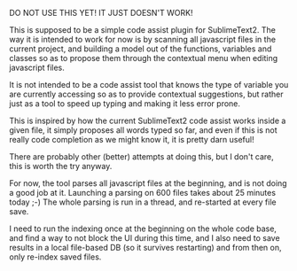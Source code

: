 DO NOT USE THIS YET! IT JUST DOESN'T WORK!

This is supposed to be a simple code assist plugin for SublimeText2.
The way it is intended to work for now is by scanning all javascript files in the current project, and building a model out of the functions, variables and classes so as to propose them through the contextual menu when editing javascript files.

It is not intended to be a code assist tool that knows the type of variable you are currently accessing so as to provide contextual suggestions, but rather just as a tool to speed up typing and making it less error prone.

This is inspired by how the current SublimeText2 code assist works inside a given file, it simply proposes all words typed so far, and even if this is not really code completion as we might know it, it is pretty darn useful!

There are probably other (better) attempts at doing this, but I don't care, this is worth the try anyway.

For now, the tool parses all javascript files at the beginning, and is not doing a good job at it.
Launching a parsing on 600 files takes about 25 minutes today ;-)
The whole parsing is run in a thread, and re-started at every file save.

I need to run the indexing once at the beginning on the whole code base, and find a way to not block the UI during this time, and I also need to save results in a local file-based DB (so it survives restarting) and from then on, only re-index saved files.